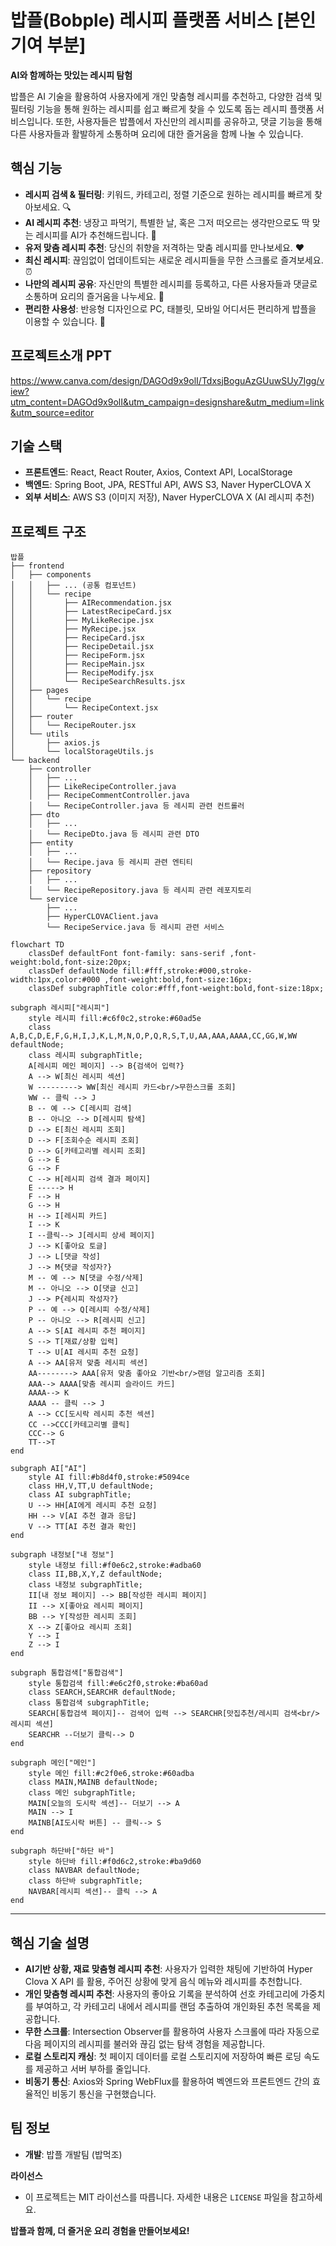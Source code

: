 # 밥플(Bobple) 레시피 플랫폼 서비스 [본인기여 부분]

**AI와 함께하는 맛있는 레시피 탐험**

밥플은 AI 기술을 활용하여 사용자에게 개인 맞춤형 레시피를 추천하고, 다양한 검색 및 필터링 기능을 통해 원하는 레시피를 쉽고 빠르게 찾을 수 있도록 돕는 레시피 플랫폼 서비스입니다. 또한, 사용자들은 밥플에서 자신만의 레시피를 공유하고, 댓글 기능을 통해 다른 사용자들과 활발하게 소통하며 요리에 대한 즐거움을 함께 나눌 수 있습니다. 

## 핵심 기능

* **레시피 검색 & 필터링**: 키워드, 카테고리, 정렬 기준으로 원하는 레시피를 빠르게 찾아보세요. 🔍
* **AI 레시피 추천**: 냉장고 파먹기, 특별한 날, 혹은 그저 떠오르는 생각만으로도 딱 맞는 레시피를 AI가 추천해드립니다. 🤖
* **유저 맞춤 레시피 추천**: 당신의 취향을 저격하는 맞춤 레시피를 만나보세요. ❤️
* **최신 레시피**: 끊임없이 업데이트되는 새로운 레시피들을 무한 스크롤로 즐겨보세요. ⏰
* **나만의 레시피 공유**: 자신만의 특별한 레시피를 등록하고, 다른 사용자들과 댓글로 소통하며 요리의 즐거움을 나누세요. 💬
* **편리한 사용성**: 반응형 디자인으로 PC, 태블릿, 모바일 어디서든 편리하게 밥플을 이용할 수 있습니다. 📱

## 프로젝트소개 PPT

[https://www.canva.com/design/DAGOd9x9olI/TdxsjBoguAzGUuwSUy7Igg/view?utm_content=DAGOd9x9olI&utm_campaign=designshare&utm_medium=link&utm_source=editor
](https://www.canva.com/design/DAGO39M5cug/GZswv0GTmSk_QwyPXvInRg/view?utm_content=DAGO39M5cug&utm_campaign=designshare&utm_medium=link&utm_source=editor)
## 기술 스택

* **프론트엔드**: React, React Router, Axios, Context API, LocalStorage
* **백엔드**: Spring Boot, JPA, RESTful API, AWS S3, Naver HyperCLOVA X
* **외부 서비스**: AWS S3 (이미지 저장), Naver HyperCLOVA X (AI 레시피 추천)

## 프로젝트 구조

```
밥플
├── frontend
│   ├── components
│   │   ├── ... (공통 컴포넌트)
│   │   └── recipe
│   │       ├── AIRecommendation.jsx
│   │       ├── LatestRecipeCard.jsx
│   │       ├── MyLikeRecipe.jsx
│   │       ├── MyRecipe.jsx
│   │       ├── RecipeCard.jsx
│   │       ├── RecipeDetail.jsx
│   │       ├── RecipeForm.jsx
│   │       ├── RecipeMain.jsx
│   │       ├── RecipeModify.jsx 
│   │       └── RecipeSearchResults.jsx
│   ├── pages
│   │   └── recipe
│   │       └── RecipeContext.jsx
│   ├── router
│   │   └── RecipeRouter.jsx
│   └── utils
│       ├── axios.js
│       └── localStorageUtils.js
└── backend
    ├── controller
    │   ├── ...
    │   ├── LikeRecipeController.java
    │   ├── RecipeCommentController.java
    │   └── RecipeController.java 등 레시피 관련 컨트롤러
    ├── dto
    │   ├── ...
    │   └── RecipeDto.java 등 레시피 관련 DTO
    ├── entity
    │   ├── ...
    │   └── Recipe.java 등 레시피 관련 엔티티
    ├── repository
    │   ├── ...
    │   └── RecipeRepository.java 등 레시피 관련 레포지토리
    └── service
        ├── ...
        ├── HyperCLOVAClient.java
        └── RecipeService.java 등 레시피 관련 서비스
```
```mermaid
flowchart TD
    classDef defaultFont font-family: sans-serif ,font-weight:bold,font-size:20px;
    classDef defaultNode fill:#fff,stroke:#000,stroke-width:1px,color:#000 ,font-weight:bold,font-size:16px;
    classDef subgraphTitle color:#fff,font-weight:bold,font-size:18px;

subgraph 레시피["레시피"]
    style 레시피 fill:#c6f0c2,stroke:#60ad5e
    class A,B,C,D,E,F,G,H,I,J,K,L,M,N,O,P,Q,R,S,T,U,AA,AAA,AAAA,CC,GG,W,WW defaultNode;
    class 레시피 subgraphTitle;
    A[레시피 메인 페이지] --> B{검색어 입력?}
    A --> W[최신 레시피 섹션]
    W ---------> WW[최신 레시피 카드<br/>무한스크롤 조회]
    WW -- 클릭 --> J
    B -- 예 --> C[레시피 검색]
    B -- 아니오 --> D[레시피 탐색]
    D --> E[최신 레시피 조회]
    D --> F[조회수순 레시피 조회]
    D --> G[카테고리별 레시피 조회]
    G --> E
    G --> F
    C --> H[레시피 검색 결과 페이지]
    E -----> H
    F --> H
    G --> H
    H --> I[레시피 카드]
    I --> K
    I --클릭--> J[레시피 상세 페이지]
    J --> K[좋아요 토글]
    J --> L[댓글 작성]
    J --> M{댓글 작성자?}
    M -- 예 --> N[댓글 수정/삭제]
    M -- 아니오 --> O[댓글 신고]
    J --> P{레시피 작성자?}
    P -- 예 --> Q[레시피 수정/삭제]
    P -- 아니오 --> R[레시피 신고]
    A --> S[AI 레시피 추천 페이지]
    S --> T[재료/상황 입력]
    T --> U[AI 레시피 추천 요청]
    A --> AA[유저 맞춤 레시피 섹션]
    AA--------> AAA[유저 맞춤 좋아요 기반<br/>랜덤 알고리즘 조회]
    AAA--> AAAA[맞춤 레시피 슬라이드 카드]
    AAAA--> K
    AAAA -- 클릭 --> J
    A --> CC[도시락 레시피 추천 섹션]
    CC -->CCC[카테고리별 클릭]
    CCC--> G
    TT-->T
end

subgraph AI["AI"]
    style AI fill:#b8d4f0,stroke:#5094ce
    class HH,V,TT,U defaultNode;
    class AI subgraphTitle;
    U --> HH[AI에게 레시피 추천 요청]
    HH --> V[AI 추천 결과 응답]
    V --> TT[AI 추천 결과 확인]
end

subgraph 내정보["내 정보"]
    style 내정보 fill:#f0e6c2,stroke:#adba60
    class II,BB,X,Y,Z defaultNode;
    class 내정보 subgraphTitle;
    II[내 정보 페이지] --> BB[작성한 레시피 페이지]
    II --> X[좋아요 레시피 페이지]
    BB --> Y[작성한 레시피 조회]
    X --> Z[좋아요 레시피 조회]
    Y --> I
    Z --> I
end

subgraph 통합검색["통합검색"]
    style 통합검색 fill:#e6c2f0,stroke:#ba60ad
    class SEARCH,SEARCHR defaultNode;
    class 통합검색 subgraphTitle;
    SEARCH[통합검색 페이지]-- 검색어 입력 --> SEARCHR[맛집추천/레시피 검색<br/>레시피 섹션]
    SEARCHR --더보기 클릭--> D
end

subgraph 메인["메인"]
    style 메인 fill:#c2f0e6,stroke:#60adba
    class MAIN,MAINB defaultNode;
    class 메인 subgraphTitle;
    MAIN[오늘의 도시락 섹션]-- 더보기 --> A
    MAIN --> I
    MAINB[AI도시락 버튼] -- 클릭--> S
end

subgraph 하단바["하단 바"]
    style 하단바 fill:#f0d6c2,stroke:#ba9d60
    class NAVBAR defaultNode;
    class 하단바 subgraphTitle;
    NAVBAR[레시피 섹션]-- 클릭 --> A
end
```

---


## 핵심 기술 설명
* **AI기반 상황, 재료 맞춤형 레시피 추천**: 사용자가 입력한 채팅에 기반하여 Hyper Clova X API 를 활용, 주어진 상황에 맞게 음식 메뉴와 레시피를 추천합니다.
* **개인 맞춤형 레시피 추천**: 사용자의 좋아요 기록을 분석하여 선호 카테고리에 가중치를 부여하고, 각 카테고리 내에서 레시피를 랜덤 추출하여 개인화된 추천 목록을 제공합니다.
* **무한 스크롤**: Intersection Observer를 활용하여 사용자 스크롤에 따라 자동으로 다음 페이지의 레시피를 불러와 끊김 없는 탐색 경험을 제공합니다.
* **로컬 스토리지 캐싱**: 첫 페이지 데이터를 로컬 스토리지에 저장하여 빠른 로딩 속도를 제공하고 서버 부하를 줄입니다.
* **비동기 통신**: Axios와 Spring WebFlux를 활용하여 벡엔드와 프론트엔드 간의 효율적인 비동기 통신을 구현했습니다.

## 팀 정보

* **개발**: 밥플 개발팀 (밥먹조)

**라이선스**

* 이 프로젝트는 MIT 라이선스를 따릅니다. 자세한 내용은 `LICENSE` 파일을 참고하세요.

**밥플과 함께, 더 즐거운 요리 경험을 만들어보세요!** 
